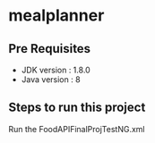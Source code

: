 # mealplanner 
## Pre Requisites

 - JDK version : 1.8.0
 - Java version : 8

## Steps to run this project
 
Run the FoodAPIFinalProjTestNG.xml